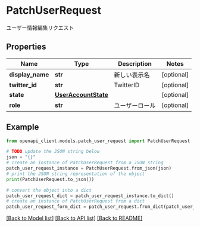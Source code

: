 # PatchUserRequest

ユーザー情報編集リクエスト

## Properties

Name | Type | Description | Notes
------------ | ------------- | ------------- | -------------
**display_name** | **str** | 新しい表示名 | [optional] 
**twitter_id** | **str** | TwitterID | [optional] 
**state** | [**UserAccountState**](UserAccountState.md) |  | [optional] 
**role** | **str** | ユーザーロール | [optional] 

## Example

```python
from openapi_client.models.patch_user_request import PatchUserRequest

# TODO update the JSON string below
json = "{}"
# create an instance of PatchUserRequest from a JSON string
patch_user_request_instance = PatchUserRequest.from_json(json)
# print the JSON string representation of the object
print(PatchUserRequest.to_json())

# convert the object into a dict
patch_user_request_dict = patch_user_request_instance.to_dict()
# create an instance of PatchUserRequest from a dict
patch_user_request_form_dict = patch_user_request.from_dict(patch_user_request_dict)
```
[[Back to Model list]](../README.md#documentation-for-models) [[Back to API list]](../README.md#documentation-for-api-endpoints) [[Back to README]](../README.md)


